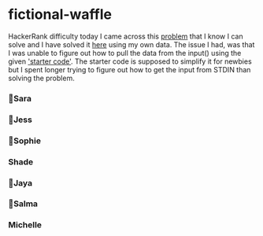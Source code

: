 # fictional-waffle

HackerRank difficulty today
I came across this [problem](/problem.txt) that I know I can solve and I have solved it [here](/problem_solve.py) using my own data.
The issue I had, was that I was unable to figure out how to pull the data from the input() using the given ['starter code'](/problem.py). The starter code is supposed to simplify it for newbies but I spent longer trying to figure out how to get the input from STDIN than solving the problem.

### 👋Sara
### 👋Jess
### 👋Sophie
### Shade
### 👋Jaya
### 👋Salma
### Michelle

